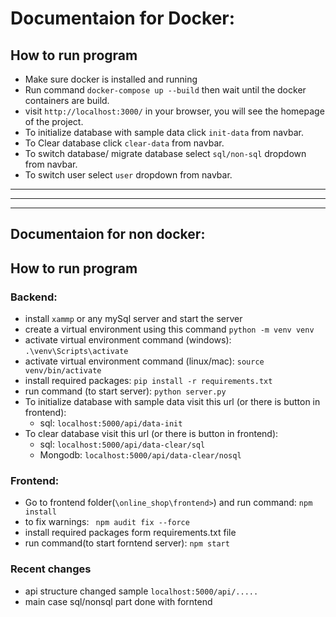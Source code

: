 # Documentaion for Docker:
## How to run program
- Make sure docker is installed and running
- Run command `docker-compose up --build` then wait until the docker containers are build.
- visit `http://localhost:3000/` in your browser, you will see the homepage of the project.
- To initialize database with sample data click `init-data` from navbar.
- To Clear database click `clear-data` from navbar.
- To switch database/ migrate database select `sql/non-sql` dropdown from navbar.
- To switch user select `user` dropdown from navbar.


-------------------------------------------------------------------------------
---------------------------
---------------------------
## Documentaion for non docker:
## How to run program
### Backend:
- install `xammp` or any mySql server and start the server
- create a virtual environment using this command `python -m venv venv`
- activate virtual environment command (windows): `.\venv\Scripts\activate`
- activate virtual environment command (linux/mac): `source venv/bin/activate`
- install required packages: `pip install -r requirements.txt`
- run command (to start server): `python server.py`
- To initialize database with sample data visit this url (or there is button in frontend): 
    - sql: `localhost:5000/api/data-init`
- To clear database visit this url (or there is button in frontend):                 
    - sql: `localhost:5000/api/data-clear/sql`
    - Mongodb: `localhost:5000/api/data-clear/nosql`

### Frontend:
- Go to frontend folder(`\online_shop\frontend>`) and run command: `npm install`
- to fix warnings: ` npm audit fix --force`
- install required packages form requirements.txt file
- run command(to start forntend server): `npm start`

### Recent changes
- api structure changed sample `localhost:5000/api/.....`
- main case sql/nonsql part done with forntend
